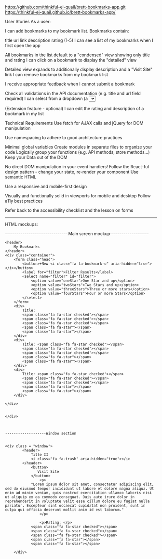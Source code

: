 https://github.com/thinkful-ei-quail/brett-bookmarks-app.git
https://thinkful-ei-quail.github.io/brett-bookmarks-app/


User Stories
As a user:

I can add bookmarks to my bookmark list. Bookmarks contain:

title
url link
description
rating (1-5)
I can see a list of my bookmarks when I first open the app

All bookmarks in the list default to a "condensed" view showing only title and rating
I can click on a bookmark to display the "detailed" view

Detailed view expands to additionally display description and a "Visit Site" link
I can remove bookmarks from my bookmark list

I receive appropriate feedback when I cannot submit a bookmark

Check all validations in the API documentation (e.g. title and url field required)
I can select from a dropdown (a <select> element) a "minimum rating" to filter the list by all bookmarks rated at or above the chosen selection

(Extension feature - optional) I can edit the rating and description of a bookmark in my list

Technical Requirements
Use fetch for AJAX calls and jQuery for DOM manipulation

Use namespacing to adhere to good architecture practices

Minimal global variables
Create modules in separate files to organize your code
Logically group your functions (e.g. API methods, store methods...)
Keep your Data out of the DOM

No direct DOM manipulation in your event handlers!
Follow the React-ful design pattern - change your state, re-render your component
Use semantic HTML

Use a responsive and mobile-first design

Visually and functionally solid in viewports for mobile and desktop
Follow a11y best practices

Refer back to the accessibility checklist and the lesson on forms

_________________________











HTML mockups:

-------------------------------- Main screen mockup--------------------

    <header>
        My Bookmarks
    </header>
    <div class="container">
        <form class="head">
            <button>+New <i class="fa fa-bookmark-o" aria-hidden="true"></i></button>
            <label for="filter">Filter Results</label>
            <select name="filter" id="filter">
                <option value="oneStar">One Star and up</option>
                <option value="twoStars">Two Stars and up</option>
                <option value="threeStars">Three or more stars</option>
                <option value="fourStars">Four or more Stars</option>
            </select>
        </form>
        <div>
            Title:
            <span class="fa fa-star checked"></span>
            <span class="fa fa-star checked"></span>
            <span class="fa fa-star checked"></span>
            <span class="fa fa-star"></span>
            <span class="fa fa-star"></span>
        </div>
        <div>
            Title: <span class="fa fa-star checked"></span>
            <span class="fa fa-star checked"></span>
            <span class="fa fa-star checked"></span>
            <span class="fa fa-star"></span>
            <span class="fa fa-star"></span>
        </div>
        <div>
            Title: <span class="fa fa-star checked"></span>
            <span class="fa fa-star checked"></span>
            <span class="fa fa-star checked"></span>
            <span class="fa fa-star"></span>
            <span class="fa fa-star"></span>
        </div>

    </div>


    </div>



    -------------------Window section
    

    <div class = "window">
            <header>
                Title II
                <i class="fa fa-trash" aria-hidden="true"></i>
            </header>
                <button>
                   Visit Site
                </button>
                    <p>
                "Lorem ipsum dolor sit amet, consectetur adipiscing elit, sed do eiusmod tempor incididunt ut labore et dolore magna aliqua. Ut enim ad minim veniam, quis nostrud exercitation ullamco laboris nisi ut aliquip ex ea commodo consequat. Duis aute irure dolor in reprehenderit in voluptate velit esse cillum dolore eu fugiat nulla pariatur. Excepteur sint occaecat cupidatat non proident, sunt in culpa qui officia deserunt mollit anim id est laborum."
                    </p>

                    <p>Rating: </p>
                <span class="fa fa-star checked"></span>
                <span class="fa fa-star checked"></span>
                <span class="fa fa-star checked"></span>
                <span class="fa fa-star"></span>
                <span class="fa fa-star"></span>
              
        </div>
